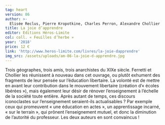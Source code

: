```yaml
---
tag: heart
version: 86
author: >-
  Elisée Reclus, Pierre Kropotkine, Charles Perron, Alexandre Chollier (éd.),  Federico Ferretti (éd.)
title: La joie d’apprendre
editor: Editions Héros-Limite
col: coll. « Feuilles d’herbe »
year: '2018'
price: 12 €
link: 'http://www.heros-limite.com/livres/la-joie-dapprendre'
img_src: /assets/uploads/am-86-la-joie-d-apprendre.jpg
---
```

Trois géographes, trois amis, trois anarchistes du XIXe siècle. Ferretti et Chollier les réunissent à nouveau dans cet ouvrage, ou plutôt exhument des fragments de leur pensée sur l’éducation libertaire. La volonté est de mettre en avant leur contribution dans le mouvement libertaire (création d’« écoles libérées »), mais également leur désir de rénover l’enseignement à l’échelle de la société toute entière. Après autant de temps, ces discours iconoclastes sur l’enseignement seraient-ils actualisables ? Par exemple ceux qui promeuvent « une éducation en actes », un apprentissage incarné, « sur le terrain », qui prônent l’enseignement mutuel, et donc la diminution de l’autorité du professeur. Les deux auteurs en sont convaincus !
